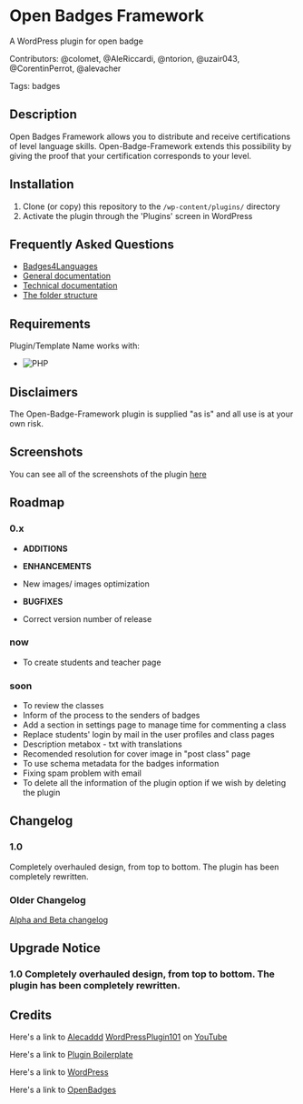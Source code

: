 # Open Badges Framework
A WordPress plugin for open badge

Contributors: @colomet, @AleRiccardi, @ntorion, @uzair043, @CorentinPerrot, @alevacher

Tags: badges

## Description

Open Badges Framework allows you to distribute and receive certifications of level language skills.
Open-Badge-Framework extends this possibility by giving the proof that your certification corresponds to your level.

## Installation

1. Clone (or copy) this repository to the `/wp-content/plugins/` directory
1. Activate the plugin through the 'Plugins' screen in WordPress

## Frequently Asked Questions

* [Badges4Languages](badges-for-languages.md)
* [General documentation](documentation-general.md)
* [Technical documentation](documentation-technical.md)
* [The folder structure](folder-structure.md)

## Requirements

Plugin/Template Name works with:

 * ![PHP](https://img.shields.io/badge/PHP-7.X-blue.svg)

## Disclaimers

The Open-Badge-Framework plugin is supplied "as is" and all use is at your own risk.

## Screenshots

You can see all of the screenshots of the plugin [here](doc/screenshot.md "screenshots")

## Roadmap

### 0.x

 * **ADDITIONS**

 * **ENHANCEMENTS**
  * New images/ images optimization

 * **BUGFIXES**
  * Correct version number of release

### now
 * To create students and teacher page

### soon
 * To review the classes
 * Inform of the process to the senders of badges
 * Add a section in settings page to manage time for commenting a class
 * Replace students' login by mail in the user profiles and class pages
 * Description metabox - txt with translations
 * Recomended resolution for cover image in "post class" page
 * To use schema metadata for the badges information
 * Fixing spam problem with email
 * To delete all the information of the plugin option if we wish by deleting the plugin

## Changelog

### 1.0

Completely overhauled design, from top to bottom. The plugin has been completely rewritten.

### Older Changelog

[Alpha and Beta changelog](doc/changelog-beta.md)

## Upgrade Notice

### 1.0 Completely overhauled design, from top to bottom. The plugin has been completely rewritten.


## Credits
Here's a link to [Alecaddd](http://www.alecaddd.com/) [WordPressPlugin101](https://github.com/Alecaddd/WordPressPlugin101) on [YouTube](https://www.youtube.com/playlist?list=PLriKzYyLb28kR_CPMz8uierDWC2y3znI2)

Here's a link to [Plugin Boilerplate](http://wppb.io/ "Uses the WordPress Plugin Boilerplate")

Here's a link to [WordPress](http://wordpress.org/ "Your favorite software")

Here's a link to [OpenBadges](http://openbadges.org/ "Mozilla Open Badges official site")
